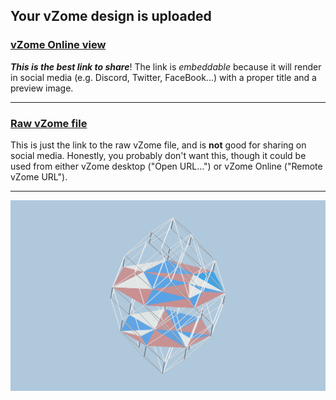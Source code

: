 ## Your vZome design is uploaded

### [vZome Online view][embed]

***This is the best link to share***!  The link is *embeddable* because it will render in social media (e.g. Discord, Twitter, FaceBook...) with a proper title and a preview image.

---

### [Raw vZome file][raw]

This is just the link to the raw vZome file, and is **not** good for
sharing on social media.
Honestly, you probably don't want this, though it could be used from either
vZome desktop ("Open URL...") or vZome Online ("Remote vZome URL").

---

![Image](<42-hedron-tilingvZome.png>)


[embed]: <https://vzome.com/app/embed.py?url=https://raw.githubusercontent.com/John-Kostick/vzome-sharing/main/2021/08/25/09-42-59-42-hedron-tilingvZome/42-hedron-tilingvZome.vZome>
[raw]: <https://raw.githubusercontent.com/John-Kostick/vzome-sharing/main/2021/08/25/09-42-59-42-hedron-tilingvZome/42-hedron-tilingvZome.vZome>

